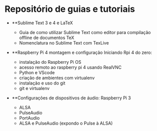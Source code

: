 # Repositório de guias e tutoriais

* **Sublime Text 3 e 4 e LaTeX
  * Guia de como utilizar Sublime Text como editor para compilação offline de documentos TeX
  * Nomenclatura no Sublime Text com TexLive
  
* **Raspberry Pi 4 montagem e configuração
  Iniciando Rpi 4 do zero:
  * instalação do Raspberry Pi OS
  * acesso remoto ao raspberry pi 4 usando RealVNC
  * Python e VScode
  * criação de ambientes com virtualenv
  * instalação e uso do git
  * git e virtualenv
  
* **Configurações de dispositivos de áudio: Raspberry Pi 3
  * ALSA
  * PulseAudio
  * PortAudio
  * ALSA e PulseAudio (expondo o Pulse à ALSA)
